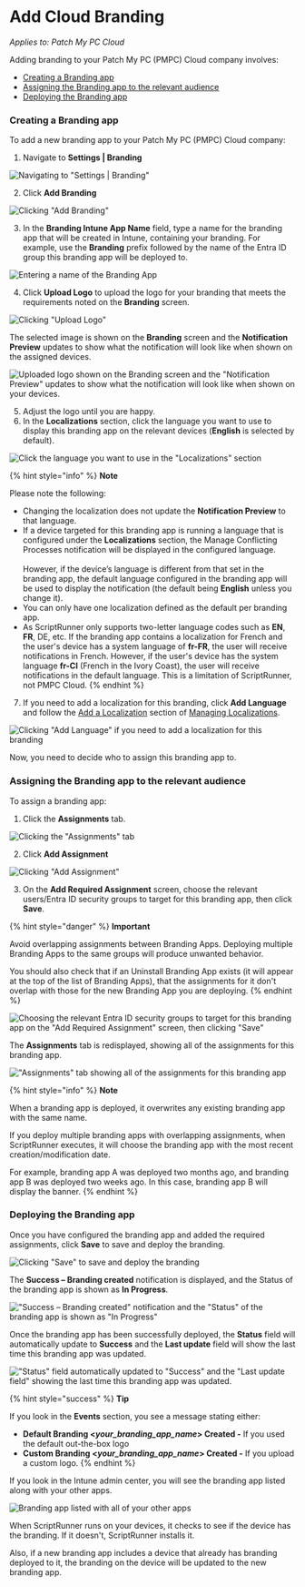 # Add Cloud Branding

_Applies to: Patch My PC Cloud_

Adding branding to your Patch My PC (PMPC) Cloud company involves:

* [Creating a Branding app](add-cloud-branding.md#creating-a-branding-app)
* [Assigning the Branding app to the relevant audience](add-cloud-branding.md#assigning-the-branding-app-to-the-relevant-audience)
* [Deploying the Branding app](add-cloud-branding.md#deploying-the-branding-app)

### Creating a Branding app

To add a new branding app to your Patch My PC (PMPC) Cloud company:

1. Navigate to **Settings | Branding**

![Navigating to &#x22;Settings | Branding&#x22;](/_images/image-%282422%29.png-"Navigating-to-&#x22;Settings-|-Branding&#x22;" "Navigating to &#x22;Settings | Branding&#x22;")

2. Click **Add Branding**

![Clicking &#x22;Add Branding&#x22;](/_images/image-%2831%29.png-"Clicking-&#x22;Add-Branding&#x22;" "Clicking &#x22;Add Branding&#x22;")

3. In the **Branding Intune App Name** field, type a name for the branding app that will be created in Intune, containing your branding. For example, use the **Branding** prefix followed by the name of the Entra ID group this branding app will be deployed to.

![Entering a name of the Branding App](/_images/image-%282492%29.png-"Entering-a-name-of-the-Branding-App" "Entering a name of the Branding App")

4. Click **Upload Logo** to upload the logo for your branding that meets the requirements noted on the **Branding** screen.

![Clicking &#x22;Upload Logo&#x22;](/_images/image-%282499%29.png-"Clicking-&#x22;Upload-Logo&#x22;" "Clicking &#x22;Upload Logo&#x22;")

The selected image is shown on the **Branding** screen and the **Notification Preview** updates to show what the notification will look like when shown on the assigned devices.

![Uploaded logo shown on the Branding screen and the &#x22;Notification Preview&#x22; updates to show what the notification will look like when shown on your devices.](/_images/image-%282494%29.png-"Uploaded-logo-shown-on-the-Branding-screen-and-the-&#x22;Notification-Preview&#x22;-updates-to-show-what-the-notification-will-look-like-when-shown-on-your-devices." "Uploaded logo shown on the Branding screen and the &#x22;Notification Preview&#x22; updates to show what the notification will look like when shown on your devices.")

5. Adjust the logo until you are happy.
6. In the **Localizations** section, click the language you want to use to display this branding app on the relevant devices (**English** is selected by default).

![Click the language you want to use in the &#x22;Localizations&#x22; section](/_images/image-%282428%29.png-"Click-the-language-you-want-to-use-in-the-&#x22;Localizations&#x22;-section" "Click the language you want to use in the &#x22;Localizations&#x22; section")

{% hint style="info" %}
**Note**

Please note the following:

* Changing the localization does not update the **Notification Preview** to that language.
* If a device targeted for this branding app is running a language that is configured under the **Localizations** section, the Manage Conflicting Processes notification will be displayed in the configured language.\
  \
  However, if the device’s language is different from that set in the branding app, the default language configured in the branding app will be used to display the notification (the default being **English** unless you change it).
* You can only have one localization defined as the default per branding app.
* As ScriptRunner only supports two-letter language codes such as **EN**, **FR**, DE, etc. If the branding app contains a localization for French and the user's device has a system language of **fr-FR**, the user will receive notifications in French. However, if the user's device has the system language **fr-CI** (French in the Ivory Coast), the user will receive notifications in the default language. This is a limitation of ScriptRunner, not PMPC Cloud.
{% endhint %}

7. If you need to add a localization for this branding, click **Add Language** and follow the [Add a Localization](manage-localizations-in-cloud.md#add-a-localization) section of [Managing Localizations](manage-localizations-in-cloud.md).

![Clicking &#x22;Add Language&#x22; if you need to add a localization for this branding](/_images/image-%282495%29.png-"Clicking-&#x22;Add-Language&#x22;-if-you-need-to-add-a-localization-for-this-branding" "Clicking &#x22;Add Language&#x22; if you need to add a localization for this branding")

Now, you need to decide who to assign this branding app to.

### Assigning the Branding app to the relevant audience

To assign a branding app:

1. Click the **Assignments** tab.

![Clicking the &#x22;Assignments&#x22; tab](/_images/image-%282496%29.png-"Clicking-the-&#x22;Assignments&#x22;-tab" "Clicking the &#x22;Assignments&#x22; tab")

2. Click **Add Assignment**

![Clicking &#x22;Add Assignment&#x22;](/_images/image-%282418%29.png-"Clicking-&#x22;Add-Assignment&#x22;" "Clicking &#x22;Add Assignment&#x22;")

3. On the **Add Required Assignment** screen, choose the relevant users/Entra ID security groups to target for this branding app, then click **Save**.

{% hint style="danger" %}
**Important**

Avoid overlapping assignments between Branding Apps. Deploying multiple Branding Apps to the same groups will produce unwanted behavior.

You should also check that if an Uninstall Branding App exists (it will appear at the top of the list of Branding Apps), that the assignments for it don't overlap with those for the new Branding App you are deploying.
{% endhint %}

![Choosing the relevant Entra ID security groups to target for this branding app on the &#x22;Add Required Assignment&#x22; screen, then clicking &#x22;Save&#x22;](/_images/image-%282419%29.png-"Choosing-the-relevant-Entra-ID-security-groups-to-target-for-this-branding-app-on-the-&#x22;Add-Required-Assignment&#x22;-screen,-then-clicking-&#x22;Save&#x22;" "Choosing the relevant Entra ID security groups to target for this branding app on the &#x22;Add Required Assignment&#x22; screen, then clicking &#x22;Save&#x22;")

The **Assignments** tab is redisplayed, showing all of the assignments for this branding app.

![&#x22;Assignments&#x22; tab showing all of the assignments for this branding app](/_images/image-%282420%29.png-"&#x22;Assignments&#x22;-tab-showing-all-of-the-assignments-for-this-branding-app" "&#x22;Assignments&#x22; tab showing all of the assignments for this branding app")

{% hint style="info" %}
**Note**

When a branding app is deployed, it overwrites any existing branding app with the same name.

If you deploy multiple branding apps with overlapping assignments, when ScriptRunner executes, it will choose the branding app with the most recent creation/modification date.

For example, branding app A was deployed two months ago, and branding app B was deployed two weeks ago. In this case, branding app B will display the banner.
{% endhint %}

### Deploying the Branding app

Once you have configured the branding app and added the required assignments, click **Save** to save and deploy the branding.

![Clicking &#x22;Save&#x22; to save and deploy the branding](/_images/image-%282488%29.png-"Clicking-&#x22;Save&#x22;-to-save-and-deploy-the-branding" "Clicking &#x22;Save&#x22; to save and deploy the branding")

The **Success – Branding created** notification is displayed, and the Status of the branding app is shown as **In Progress**.

![&#x22;Success – Branding created&#x22; notification and the &#x22;Status&#x22; of the branding app is shown as &#x22;In Progress&#x22;](/_images/image-%2832%29.png-"&#x22;Success-–-Branding-created&#x22;-notification-and-the-&#x22;Status&#x22;-of-the-branding-app-is-shown-as-&#x22;In-Progress&#x22;" "&#x22;Success – Branding created&#x22; notification and the &#x22;Status&#x22; of the branding app is shown as &#x22;In Progress&#x22;")

Once the branding app has been successfully deployed, the **Status** field will automatically update to **Success** and the **Last update** field will show the last time this branding app was updated.

![&#x22;Status&#x22; field automatically updated to &#x22;Success&#x22; and the &#x22;Last update field&#x22;  showing the last time this branding app was updated.](/_images/image-%2833%29.png-"&#x22;Status&#x22;-field-automatically-updated-to-&#x22;Success&#x22;-and-the-&#x22;Last-update-field&#x22;-showing-the-last-time-this-branding-app-was-updated." "&#x22;Status&#x22; field automatically updated to &#x22;Success&#x22; and the &#x22;Last update field&#x22;  showing the last time this branding app was updated.")

{% hint style="success" %}
**Tip**

If you look in the **Events** section, you see a message stating either:

* **Default Branding <**_**your\_branding\_app\_name**_**> Created -** If you used the default out-the-box logo
* **Custom Branding <**_**your\_branding\_app\_name**_**> Created -** If you upload a custom logo.
{% endhint %}

If you look in the Intune admin center, you will see the branding app listed along with your other apps.

![Branding app listed with all of your other apps](/_images/image-%282497%29.png-"Branding-app-listed-with-all-of-your-other-apps" "Branding app listed with all of your other apps")

When ScriptRunner runs on your devices, it checks to see if the device has the branding. If it doesn't, ScriptRunner installs it.

Also, if a new branding app includes a device that already has branding deployed to it, the branding on the device will be updated to the new branding app.
